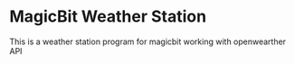 # MagicBit Weather Station
 This is a weather station program for magicbit working with openwearther API
